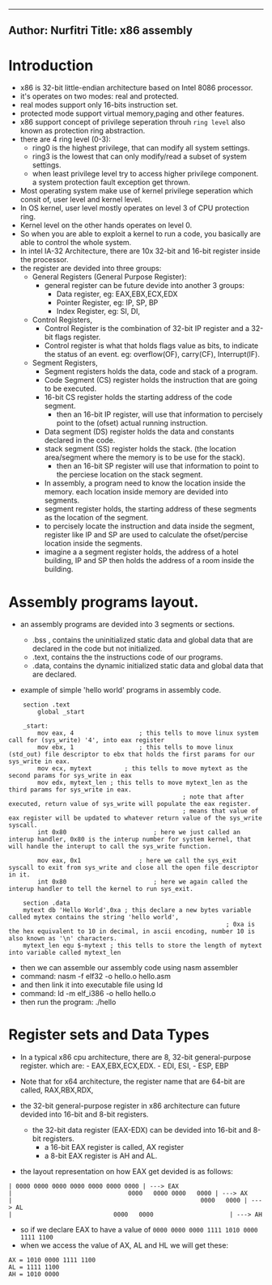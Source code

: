 -------
Author: Nurfitri
Title: x86 assembly 
-------


# Introduction

- x86 is 32-bit little-endian architecture based on Intel 8086 processor.
- it's operates on two modes: real and protected.
- real modes support only 16-bits instruction set. 
- protected mode support virtual memory,paging and other features.
- x86 support concept of privilege seperation throuh `ring level` also known as protection ring abstraction.
- there are 4 ring level (0-3):
 	- ring0 is the highest privilege, that can modify all system settings.
	- ring3 is the lowest that can only modify/read a subset of system settings.
	- when least privilege level try to access higher privilege component. a system protection fault exception get thrown. 
- Most operating system make use of kernel privilege seperation which consit of, user level and kernel level.
- In OS kernel, user level mostly operates on level 3 of CPU protection ring.
- Kernel level on the other hands operates on level 0. 
- So when you are able to exploit a kernel to run a code, you basically are able to control the whole system.
- In intel IA-32 Architecture, there are 10x 32-bit and 16-bit register inside the processor. 
- the register are devided into three groups:
	- General Registers (General Purpose Register):
		- general register can be future devide into another 3 groups:
			- Data register, eg: EAX,EBX,ECX,EDX
			- Pointer Register, eg: IP, SP, BP 
			- Index Register, eg: SI, DI, 
	- Control Registers,
		- Control Register is the combination of 32-bit IP register and a 32-bit flags register.
		- Control register is what that holds flags value as bits, to indicate the status of an event. eg: overflow(OF), carry(CF), Interrupt(IF).
	- Segment Registers,
		- Segment registers holds the data, code and stack of a program.
		- Code Segment (CS) register holds the instruction that are going to be executed.
		- 16-bit CS register holds the starting address of the code segment.
			- then an 16-bit IP register, will use that information to percisely point to the (ofset) actual running instruction. 
		- Data segment (DS) register holds the data and constants declared in the code.
		- stack segment (SS) register holds the stack. (the location area/segment where the memory is to be use for the stack).
			- then an 16-bit SP register will use that information to point to the perciese location on the stack segment.
		- In assembly, a program need to know the location inside the memory. each location inside memory are devided into segments.
		- segment register holds, the starting address of these segments as the location of the segment.
		- to percisely locate the instruction and data inside the segment, register like IP and SP are used to calculate the ofset/percise location inside the segments.
		- imagine a a segment register holds, the address of a hotel building, IP and SP then holds the address of a room inside the building.

# Assembly programs layout.
- an assembly programs are devided into 3 segments or sections. 
	- .bss , contains the uninitialized  static data and global data that are declared in the code but not initialized. 
	- .text, contains the the instructions code of our programs.
	- .data, contains the dynamic initialized static data and global data that are declared.

- example of simple 'hello world' programs in assembly code.
```assembly
	section .text
		global _start
	
	_start:
		mov eax, 4 					; this tells to move linux system call for (sys_write) '4', into eax register
		mov ebx, 1 					; this tells to move linux (std_out) file descriptor to ebx that holds the first params for our sys_write in eax.
		mov ecx, mytext			; this tells to move mytext as the second params for sys_write in eax
		mov edx, mytext_len	; this tells to move mytext_len as the third params for sys_write in eax. 
												; note that after executed, return value of sys_write will populate the eax register.
												; means that value of eax register will be updated to whatever return value of the sys_write syscall.
		int 0x80						; here we just called an interup handler, 0x80 is the interup number for system kernel, that will handle the interupt to call the sys_write function. 
		
		mov eax, 0x1 				; here we call the sys_exit syscall to exit from sys_write and close all the open file descriptor in it.
		int 0x80 						; here we again called the interup handler to tell the kernel to run sys_exit.

	section .data
	mytext db 'Hello World',0xa ; this declare a new bytes variable called mytex contains the string 'hello world',
															; 0xa is the hex equivalent to 10 in decimal, in ascii encoding, number 10 is also known as '\n' characters.
	mytext_len equ $-mytext ; this tells to store the length of mytext into variable called mytext_len

```
- then we can assemble our assembly code using nasm assembler
- command: nasm -f elf32 -o hello.o hello.asm
- and then link it into executable file using ld
- command: ld -m elf_i386 -o hello hello.o
- then run the program: ./hello 

# Register sets and Data Types
-	In a typical x86 cpu architecture, there are 8, 32-bit general-purpose register.
which are: 
		- EAX,EBX,ECX,EDX.
		- EDI, ESI,
		- ESP, EBP
- Note that for x64 architecture, the register name that are 64-bit are called, RAX,RBX,RDX, 
- the 32-bit general-purpose register in x86 architecture can future devided into 16-bit and 8-bit registers.
	- the 32-bit data register (EAX-EDX) can be devided into 16-bit and 8-bit registers.
		- a 16-bit EAX register is called, AX register
		- a 8-bit EAX register is AH and AL.

- the layout representation on how EAX get devided is as follows:
```
| 0000 0000 0000 0000 0000 0000 0000 | ---> EAX
|								 0000	0000 0000	0000 | ---> AX
|													 0000	0000 | ---> AL
| 							 0000	0000					 | ---> AH

```
- so if we declare EAX to have a value of `0000 0000 0000 1111 1010 0000 1111 1100`
- when we access the value of AX, AL and HL we will get these:
```
AX = 1010 0000 1111 1100
AL = 1111 1100
AH = 1010 0000

```

